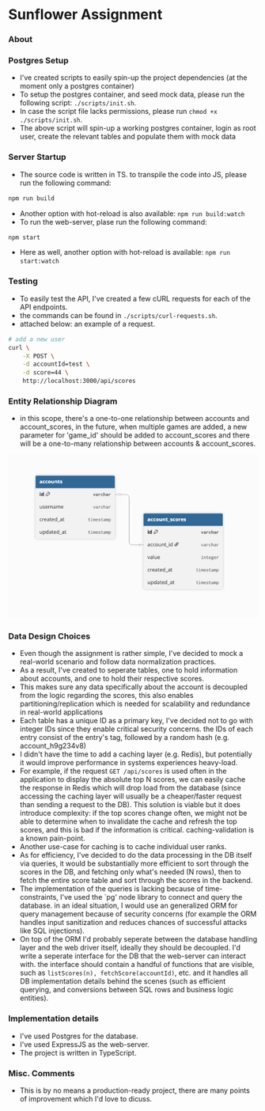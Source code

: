 # Sunflower Assignment

### About 

### Postgres Setup
- I've created scripts to easily spin-up the project dependencies (at the moment only a postgres container)
- To setup the postgres container, and seed mock data, please run the following script: `./scripts/init.sh`.
- In case the script file lacks permissions, please run `chmod +x ./scripts/init.sh`.
- The above script will spin-up a working postgres container, login as root user, create the relevant tables and populate them with mock data

### Server Startup
- The source code is written in TS. to transpile the code into JS, please run the following command: 
```bash
npm run build
```
- Another option with hot-reload is also available: `npm run build:watch`
- To run the web-server, plase run the following command:
```bash
npm start
```
- Here as well, another option with hot-reload is available: `npm run start:watch`

### Testing
- To easily test the API, I've created a few cURL requests for each of the API endpoints.
- the commands can be found in `./scripts/curl-requests.sh`. 
- attached below: an example of a request.

```bash
# add a new user
curl \
    -X POST \
    -d accountId=test \
    -d score=44 \
    http://localhost:3000/api/scores
```

### Entity Relationship Diagram
- in this scope, there's a one-to-one relationship between accounts and account_scores, in the future, when multiple games are added, a new parameter for 'game_id' should be added to account_scores and there will be a one-to-many relationship between accounts & account_scores.


![text](assets/ERD.png)

### Data Design Choices
- Even though the assignment is rather simple, I've decided to mock a real-world scenario and follow data normalization practices.
- As a result, I've created to seperate tables, one to hold information about accounts, and one to hold their respective scores.
- This makes sure any data specifically about the account is decoupled from the logic regarding the scores, this also enables partitioning/replication which is needed for scalability and redundance in real-world applications
- Each table has a unique ID as a primary key, I've decided not to go with integer IDs since they enable critical security concerns. the IDs of each entry consist of the entry's tag, followed by a random hash (e.g. account_h9g234v8)
- I didn't have the time to add a caching layer (e.g. Redis), but potentially it would improve performance in systems experiences heavy-load. 
- For example, if the request `GET /api/scores` is used often in the application to display the absolute top N scores, we can easily cache the response in Redis which will drop load from the database (since accessing the caching layer will usually be a cheaper/faster request than sending a request to the DB). This solution is viable but it does introduce complexity: if the top scores change often, we might not be able to determine when to invalidate the cache and refresh the top scores, and this is bad if the information is critical. caching-validation is a known pain-point. 
- Another use-case for caching is to cache individual user ranks.
- As for efficiency, I've decided to do the data processing in the DB itself via queries, it would be substantially more efficient to sort through the scores in the DB, and fetching only what's needed (N rows), then to fetch the entire score table and sort through the scores in the backend.
- The implementation of the queries is lacking because of time-constraints, I've used the `pg' node library to connect and query the database. in an ideal situation, I would use an generalized ORM for query management because of security concerns (for example the ORM handles input sanitization and reduces chances of successful attacks like SQL injections).
- On top of the ORM I'd probably seperate between the database handling layer and the web driver itself, ideally they should be decoupled. I'd write a seperate interface for the DB that the web-server can interact with. the interface should contain a handful of functions that are visible, such as `listScores(n), fetchScore(accountId)`, etc. and it handles all DB implementation details behind the scenes (such as efficient querying, and conversions between SQL rows and business logic entities).

### Implementation details
- I've used Postgres for the database.
- I've used ExpressJS as the web-server.
- The project is written in TypeScript.

### Misc. Comments
- This is by no means a production-ready project, there are many points of improvement which I'd love to dicuss.
